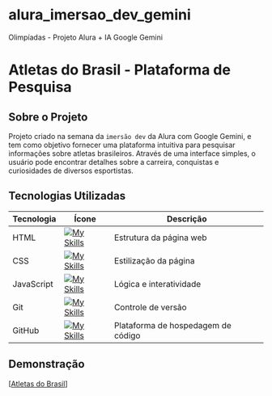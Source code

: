 # alura_imersao_dev_gemini
 Olimpíadas - Projeto Alura + IA Google Gemini

#  Atletas do Brasil - Plataforma de Pesquisa

##  Sobre o Projeto

Projeto criado na semana da `imersão dev` da Alura com Google Gemini, e tem como objetivo fornecer uma plataforma intuitiva para pesquisar informações sobre atletas brasileiros. Através de uma interface simples, o usuário pode encontrar detalhes sobre a carreira, conquistas e curiosidades de diversos esportistas.

##  Tecnologias Utilizadas

| Tecnologia | Ícone | Descrição |
|---|---|---|
| HTML | [![My Skills](https://skillicons.dev/icons?i=html)](https://skillicons.dev) | Estrutura da página web |
| CSS | [![My Skills](https://skillicons.dev/icons?i=css)](https://skillicons.dev) | Estilização da página |
| JavaScript | [![My Skills](https://skillicons.dev/icons?i=js)](https://skillicons.dev) | Lógica e interatividade |
| Git | [![My Skills](https://skillicons.dev/icons?i=git)](https://skillicons.dev) | Controle de versão |
| GitHub | ‍[![My Skills](https://skillicons.dev/icons?i=github)](https://skillicons.dev) | Plataforma de hospedagem de código |

##  Demonstração

[[Atletas do Brasil](https://alura-imersao-dev-gemini-tan.vercel.app/)]
